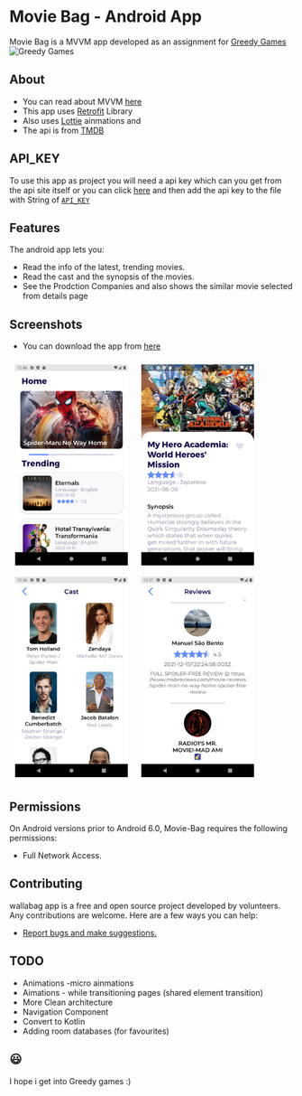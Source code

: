 # Movie Bag - Android App 



Movie Bag is a MVVM app developed as an assignment for [Greedy Games](https://greedygame.com/) 
<a heref="https://greedygame.com/"> <img alt="Greedy Games" height=40 src="https://res.cloudinary.com/crunchbase-production/image/upload/c_lpad,f_auto,q_auto:eco,dpr_1/ntkzk0adb3nv9arrlniq"  > </a>
   <br> 
## About

- You can read about MVVM [here](https://developer.android.com/topic/architecture)<br>
- This app uses [Retrofit](https://github.com/square/retrofit) Library
- Also uses [Lottie](https://lottiefiles.com/) ainmations and
- The api is from [TMDB](https://www.themoviedb.org/)

## API_KEY

To use this app as project you will need a api key which can you get from the api site itself or you can click [here](https://www.themoviedb.org/)
and then add the api key to the file with String of [`API_KEY`](https://github.com/utsav-devadiga/MovieBag/blob/master/app/src/main/java/com/project/moviebag/utils/Credentials.java)  

## Features

The android app lets you:
- Read the info of the latest, trending movies.
- Read the cast and the synopsis of the movies.
- See the Prodction Companies and also shows the similar movie selected from details page

## Screenshots

- You can download the app from [here](https://github.com/utsav-devadiga/MovieBag/releases/download/1.1/Movie-Bag.apk)

[<img src="https://github.com/utsav-devadiga/MovieBag/blob/master/HomePage.png" align="center"
width="200"
    hspace="10" vspace="10">](https://github.com/utsav-devadiga/MovieBag/blob/master/Screenshot_20220123_005639.png)
[<img src="https://github.com/utsav-devadiga/MovieBag/blob/master/Screenshot_20220123_005639.png" align="center"
width="200"
    hspace="10" vspace="10">](https://github.com/utsav-devadiga/MovieBag/blob/master/Screenshot_20220123_005639.png)
[<img src="https://github.com/utsav-devadiga/MovieBag/blob/master/Screenshot_20220123_005653.png" align="center"
width="200"
    hspace="10" vspace="10">](https://github.com/utsav-devadiga/MovieBag/blob/master/Screenshot_20220123_005653.png)
[<img src="https://github.com/utsav-devadiga/MovieBag/blob/master/Screenshot_20220123_005706.png" align="center"
width="200"
    hspace="10" vspace="10">](https://github.com/utsav-devadiga/MovieBag/blob/master/Screenshot_20220123_005706.png)

## Permissions

On Android versions prior to Android 6.0, Movie-Bag requires the following permissions:
- Full Network Access.

## Contributing

wallabag app is a free and open source project developed by volunteers. Any contributions are welcome. Here are a few ways you can help:
 * [Report bugs and make suggestions.](https://github.com/utsav-devadiga/MovieBag/issues)

## TODO
- Animations -micro ainmations
- Aimations - while transitioning pages (shared element transition)
- More Clean architecture
- Navigation Component
- Convert to Kotlin
- Adding room databases (for favourites)


## 😃
I hope i get into Greedy games :) </strong>
